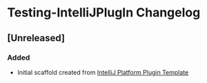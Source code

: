 <!-- Keep a Changelog guide -> https://keepachangelog.com -->

# Testing-IntelliJPlugIn Changelog

## [Unreleased]
### Added
- Initial scaffold created from [IntelliJ Platform Plugin Template](https://github.com/JetBrains/intellij-platform-plugin-template)
